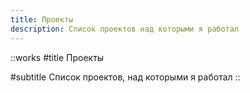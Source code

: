 ```yaml
---
title: Проекты
description: Список проектов над которыми я работал
---
```


::works
#title
Проекты

#subtitle
Список проектов, над которыми я работал
::
